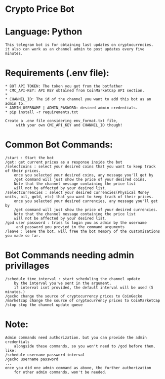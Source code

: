 # Crypto Price Bot
# Language: Python
    This telegram bot is for obtaining last updates on cryptocurrncies.
    it also can work as an channel admin to post updates every five minutes.

# Requirements (.env file):
    * BOT API TOKEN: The token you got from the botfather
    * CMC_API-KEY: API KEY obtained from CoinMarketCap API section.
    *
    * CHANNEL_ID: The id of the channel you want to add this bot as an admin to.
    * ADMIN_USERNAME | ADMIN_PASWORD: desired admin credentials.
    * pip install -r requirements.txt

    Create a .env file considering env_format.txt file,
         with your own CMC_API_KEY and CHANNEL_ID though!

# Common Bot Commands:
    /start : Start the bot
    /get: get current prices as a response inside the bot
    /selectcoins : select your desired coins that you want to keep track of their prices.
        once you selected your desired coins, any message you'll get by
        /get command will just show the price of your desired coins.
        Note that the channel message containing the price list
        will not be affected by your desired list.
    /selectcurrencies : select your desired currencies(Physical Money units, oil, gold, etc) that you want to keep track of their prices.
        once you selected your desired currencies, any message you'll get by
        /get command will just show the price of your desired currencies.
        Note that the channel message containing the price list
        will not be affected by your desired list.
    /god user password : tries to login you as admin by the username
         and password you provied in the command arguments
    /leave : leave the bot. will free the bot memory of the customizations you made so far.
# Bot Commands needing admin privillages
    /schedule time_interval : start scheduling the channel update
        by the interval you've sent in the argument.
        if interval isnt provided, the default interval will be used (5 minutes.)
    /gecko change the source of cryptocurrency prices to CoinGecko
    /marketcap change the source of cryptocurrency prices to CoinMarketCap
    /stop stop the channel update queue

# Note:
    Admin commands need authorization. but you can provide the admin credentials
        alongside these commands, so you won't need to /god before them. like:
    /schedule username password interval
    /gecko username password
    ...
    once you did one admin command as above, the further authorization
        for other admin commands, won't be needed.
